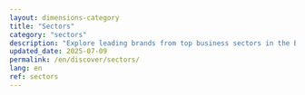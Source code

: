 ```yaml
---
layout: dimensions-category
title: "Sectors"
category: "sectors"
description: "Explore leading brands from top business sectors in the BRICS+"
updated_date: 2025-07-09
permalink: /en/discover/sectors/
lang: en
ref: sectors
---
```

